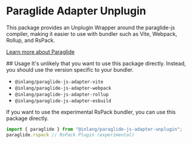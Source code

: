 
# Paraglide Adapter Unplugin

This package provides an Unplugin Wrapper around the paraglide-js compiler, making it 
easier to use with bundler such as Vite, Webpack, Rollup, and RsPack.

[Learn more about Paraglide](https://github.com/inlang/monorepo/tree/main/inlang/source-code/paraglide/paraglide-js)

## Usage
It's unlikely that you want to use this package directly. Instead, you should use the version
specific to your bundler. 

- `@inlang/paraglide-js-adapter-vite`
- `@inlang/paraglide-js-adapter-webpack`
- `@inlang/paraglide-js-adapter-rollup`
- `@inlang/paraglide-js-adapter-esbuild`

If you want to use the experimental RsPack bundler, you can use this package directly.

```js
import { paraglide } from "@inlang/paraglide-js-adapter-unplugin";
paraglide.rspack // RsPack Plugin (experimental)
```
